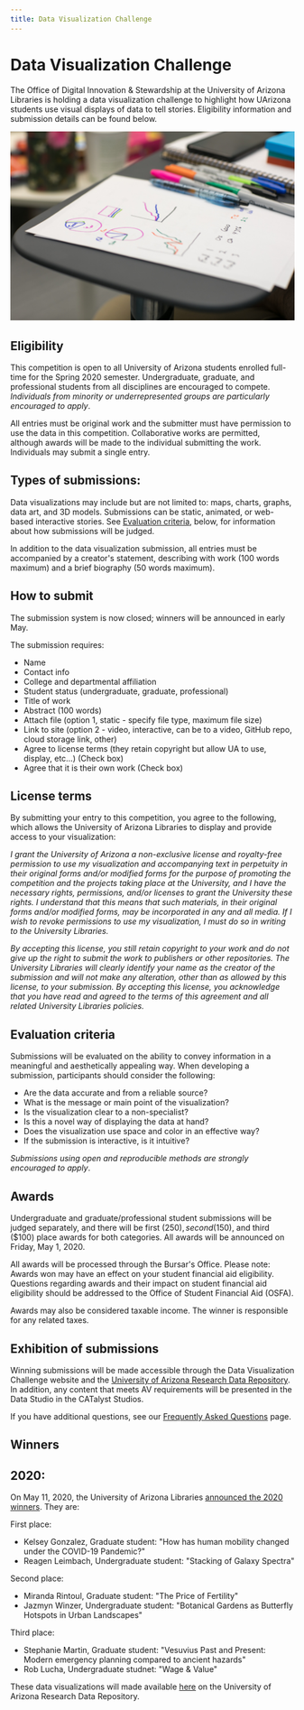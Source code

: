 ```yaml
---
title: Data Visualization Challenge
---
```


# Data Visualization Challenge

The Office of Digital Innovation & Stewardship at the University of Arizona Libraries is holding a data visualization challenge to highlight how UArizona students use visual displays of data to tell stories. Eligibility information and submission details can be found below.

![](assets/images/jason-coudriet-eQux_nmDew0-unsplash.jpg)

## Eligibility
This competition is open to all University of Arizona students enrolled full-time for the Spring 2020 semester. Undergraduate, graduate, and professional students from all disciplines are encouraged to compete. _Individuals from minority or underrepresented groups are particularly encouraged to apply_.

All entries must be original work and the submitter must have permission to use the data in this competition. Collaborative works are permitted, although awards will be made to the individual submitting the work. Individuals may submit a single entry. <!--All entries must be made through the official submission mechanism (see below) by April 17, 2020.-->

## Types of submissions:
Data visualizations may include but are not limited to: maps, charts, graphs, data art, and 3D models. Submissions can be static, animated, or web-based interactive stories. See [Evaluation criteria](#evaluation-criteria), below, for information about how submissions will be judged.

In addition to the data visualization submission, all entries must be accompanied by a creator's statement, describing with work (100 words maximum) and a brief biography (50 words maximum).

## How to submit
The submission system is now closed; winners will be announced in early May.
<!--
All entries should be submitted through the [submission form](https://forms.gle/ugJfYRQfLMvY1r3C9).
-->

The submission requires:

+ Name
+ Contact info
+ College and departmental affiliation
+ Student status (undergraduate, graduate, professional)
+ Title of work
+ Abstract (100 words)
+ Attach file (option 1, static - specify file type, maximum file size)
+ Link to site (option 2 - video, interactive, can be to a video, GitHub repo, cloud storage link, other)
+ Agree to license terms (they retain copyright but allow UA to use, display, etc…) (Check box)
+ Agree that it is their own work (Check box)

## License terms
By submitting your entry to this competition, you agree to the following, which allows the University of Arizona Libraries to display and provide access to your visualization:

_I grant the University of Arizona a non-exclusive license and royalty-free permission to use my visualization and accompanying text in perpetuity in their original forms and/or modified forms for the purpose of promoting the competition and the projects taking place at the University, and I have the necessary rights, permissions, and/or licenses to grant the University these rights. I understand that this means that such materials, in their original forms and/or modified forms, may be incorporated in any and all media. If I wish to revoke permissions to use my visualization, I must do so in writing to the University Libraries._

_By accepting this license, you still retain copyright to your work and do not give up the right to submit the work to publishers or other repositories. The University Libraries will clearly identify your name as the creator of the submission and will not make any alteration, other than as allowed by this license, to your submission. By accepting this license, you acknowledge that you have read and agreed to the terms of this agreement and all related University Libraries policies._

## Evaluation criteria
Submissions will be evaluated on the ability to convey information in a meaningful and aesthetically appealing way. When developing a submission, participants should consider the following:

+ Are the data accurate and from a reliable source?
+ What is the message or main point of the visualization?
+ Is the visualization clear to a non-specialist?
+ Is this a novel way of displaying the data at hand?
+ Does the visualization use space and color in an effective way?
+ If the submission is interactive, is it intuitive?

_Submissions using open and reproducible methods are strongly encouraged to apply_.

## Awards
Undergraduate and graduate/professional student submissions will be judged separately, and there will be first ($250), second ($150), and third ($100) place awards for both categories. All awards will be announced on Friday, May 1, 2020.

All awards will be processed through the Bursar's Office. Please note: Awards won may have an effect on your student financial aid eligibility. Questions regarding awards and their impact on student financial aid eligibility should be addressed to the Office of Student Financial Aid (OSFA).

Awards may also be considered taxable income. The winner is responsible for any related taxes.

## Exhibition of submissions
Winning submissions will be made accessible through the Data Visualization Challenge website and the [University of Arizona Research Data Repository](https://arizona.figshare.com). In addition, any content that meets AV requirements will be presented in the Data Studio in the CATalyst Studios.

If you have additional questions, see our [Frequently Asked Questions](faq.md) page.

## Winners

## 2020:

On May 11, 2020, the University of Arizona Libraries [announced the 2020 winners](https://new.library.arizona.edu/news/2020-data-visualization-challenge-winners).  They are:

First place:
 + Kelsey Gonzalez, Graduate student: "How has human mobility changed under the COVID-19 Pandemic?"
 + Reagen Leimbach, Undergraduate student: "Stacking of Galaxy Spectra"
 
Second place:
 + Miranda Rintoul, Graduate student: "The Price of Fertility"
 + Jazmyn Winzer, Undergraduate student: "Botanical Gardens as Butterfly Hotspots in Urban Landscapes"

Third place:
 + Stephanie Martin, Graduate student: "Vesuvius Past and Present: Modern emergency planning compared to ancient hazards"
 + Rob Lucha, Undergraduate studnet: "Wage & Value"
 
These data visualizations will made available [here](https://doi.org/10.25422/azu.data.c.4986770) on the University of Arizona Research Data Repository.
